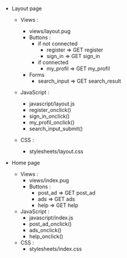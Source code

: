 
- Layout page
  - Views :
    - views/layout.pug
    - Buttons :
      - if not connected
        - register => GET register
        - sign_in => GET sign_in
      - if connected
        - my_profil => GET my_profil
    - Forms
      - search_input => GET search_result
  - JavaScript :
    - javascript/layout.js
    - register_onclick()
    - sign_in_onclick()
    - my_profil_onclick()
    - search_input_submit()

  - CSS :
    - stylesheets/layout.css

- Home page
  - Views :
    - views/index.pug
    - Buttons :
      - post_ad => GET post_ad
      - ads => GET ads
      - help => GET help
  - JavaScript :
    - javascript/index.js
    - post_ad_onclick()
    - ads_onclick()
    - help_onclick()
  - CSS :
    - stylesheets/index.css

